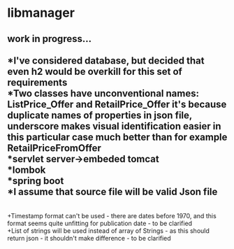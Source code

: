 # libmanager

work in progress...<br>
<br>*I've considered database, but decided that even h2 would be overkill for this set of requirements
<br>*Two classes have unconventional names: ListPrice_Offer and RetailPrice_Offer it's because duplicate names of properties in json file, underscore makes visual identification easier in this particular case much better than for example RetailPriceFromOffer
<br>*servlet server->embeded tomcat
<br>*lombok
<br>*spring boot
<br>*I assume that source file will be valid Json file
-----
<br>+Timestamp format can't be used - there are dates before 1970, and this format seems quite unfitting for publication date - to be clarified
<br>+List of strings will be used instead of array of Strings - as this should return json - it shouldn't make difference - to be clarified
